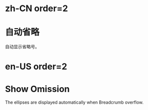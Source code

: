 # zh-CN order=2

# 自动省略

自动显示省略号。

# en-US order=2

# Show Omission

The ellipses are displayed automatically when Breadcrumb overflow.

